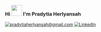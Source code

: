 ### Hi <img src="https://raw.githubusercontent.com/MartinHeinz/MartinHeinz/master/wave.gif" width="35px"> I'm Pradytia Herlyansah
<a href="mailto:pradytiaherlyansah@gmail.com">![pradytiaherlyansah@gmail.com](https://img.shields.io/badge/Gmail-D14836?style=for-the-badge&logo=gmail&logoColor=white)</a> <a href="https://www.linkedin.com/in/pradytia-herlyansah-144867198/">![LinkedIn](https://img.shields.io/badge/LinkedIn-0077B5?style=for-the-badge&logo=linkedin&logoColor=white)</a>

<!-- [![spotify-github-profile](https://spotify-github-profile.vercel.app/api/view?uid=ig3nc89m5gcvj3g9qu2o0q3ej&cover_image=true&theme=default&show_offline=false&background_color=121212&bar_color_cover=false)](https://github.com/kittinan/spotify-github-profile) -->
